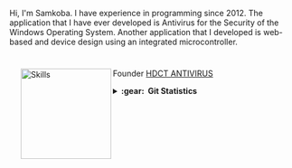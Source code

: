 Hi, I'm Samkoba.
I have experience in programming since 2012. The application that I have ever developed is Antivirus for the Security of the Windows Operating System. Another application that I developed is web-based and device design using an integrated microcontroller.
#
Founder [HDCT ANTIVIRUS](https://www.softpedia.com/get/Antivirus/HDCT-ANTIVIRUS.shtml)
<img align='left' height='160' style="margin-left:20px" src='https://www.puttiapps.com/wp-content/uploads/2021/05/stats.gif' alt='Skills'>
<details close="false">
  <summary><b>:gear: &nbsp;Git Statistics</b></summary>
 
  <div align="center">
  <img height="150px" src="https://github-readme-stats.vercel.app/api?username=samkoba&show_icons=true&theme=dracula" />
  <img height="150px" src="https://github-readme-stats.vercel.app/api/top-langs/?username=samkoba&hide=html&layout=compact&theme=dracula" />
 </div>
 
 
 </details>
